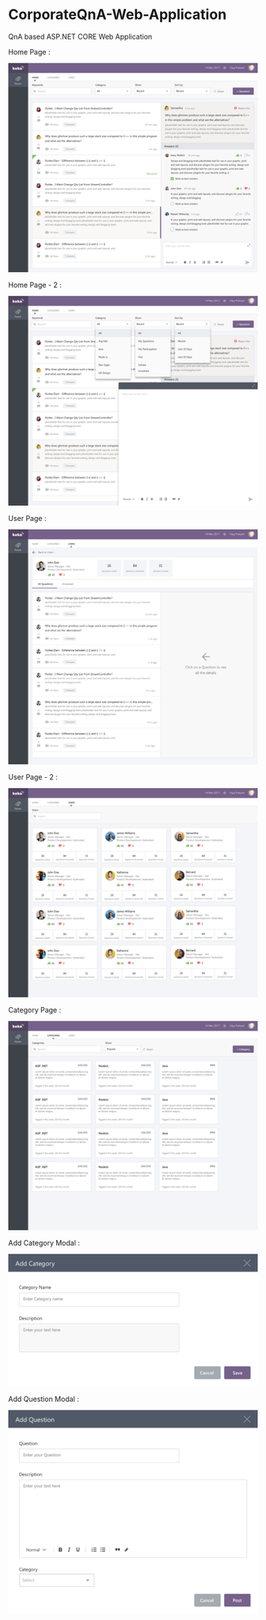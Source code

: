 # CorporateQnA-Web-Application
QnA based ASP.NET CORE Web Application


Home Page :

![home](https://raw.githubusercontent.com/THE-VR7/CorporateQnA-Web-Application/master/sc/home.png)


Home Page - 2 :

![home-2](https://raw.githubusercontent.com/THE-VR7/CorporateQnA-Web-Application/master/sc/homeCopy.png)


User Page :

![user](https://raw.githubusercontent.com/THE-VR7/CorporateQnA-Web-Application/master/sc/q%26AUserView.png)


User Page - 2 :

![user-1](https://raw.githubusercontent.com/THE-VR7/CorporateQnA-Web-Application/master/sc/corporateQ%26A.png)


Category Page :

![category](https://raw.githubusercontent.com/THE-VR7/CorporateQnA-Web-Application/master/sc/q%26Acategory.png)


Add Category Modal :

![add-category](https://raw.githubusercontent.com/THE-VR7/CorporateQnA-Web-Application/master/sc/addCategory.png)



Add Question Modal :

![add-category](https://raw.githubusercontent.com/THE-VR7/CorporateQnA-Web-Application/master/sc/addQuestion.png)

